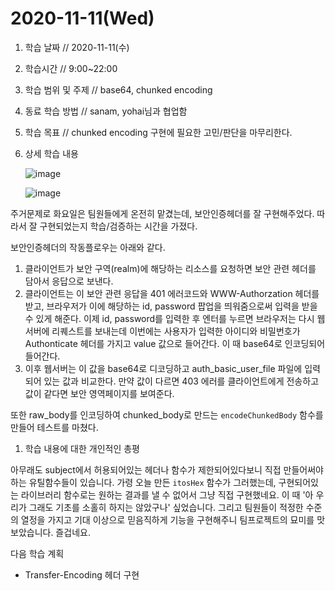 # 2020-11-11\(Wed\)

1. 학습 날짜 // 2020-11-11\(수\)
2. 학습시간 // 9:00~22:00
3. 학습 범위 및 주제 // base64, chunked encoding
4. 동료 학습 방법 // sanam, yohai님과 협업함
5. 학습 목표 // chunked encoding 구현에 필요한 고민/판단을 마무리한다.
6. 상세 학습 내용

   ![image](https://user-images.githubusercontent.com/54612343/99149272-3b026d80-26d0-11eb-8d05-978752b3a812.png)

   ![image](https://user-images.githubusercontent.com/54612343/99148404-ca0c8700-26ca-11eb-842e-0cc72977370f.png)

주거문제로 화요일은 팀원들에게 온전히 맡겼는데, 보안인증헤더를 잘 구현해주었다. 따라서 잘 구현되었는지 학습/검증하는 시간을 가졌다.

보안인증헤더의 작동플로우는 아래와 같다.

1. 클라이언트가 보안 구역\(realm\)에 해당하는 리소스를 요청하면 보안 관련 헤더를 담아서 응답으로 보낸다.
2. 클라이언트는 이 보안 관련 응답을 401 에러코드와 WWW-Authorzation 헤더를 받고, 브라우저가 이에 해당하는 id, password 팝업을 띄워줌으로써 입력을 받을 수 있게 해준다. 이제 id, password를 입력한 후 엔터를 누르면 브라우저는 다시 웹서버에 리퀘스트를 보내는데 이번에는 사용자가 입력한 아이디와 비밀번호가 Authonticate 헤더를 가지고 value 값으로 들어간다. 이 때 base64로 인코딩되어 들어간다.
3. 이후 웹서버는 이 값을 base64로 디코딩하고 auth\_basic\_user\_file 파일에 입력되어 있는 값과 비교한다. 만약 값이 다르면 403 에러를 클라이언트에게 전송하고 값이 같다면 보안 영역페이지를 보여준다.

또한 raw\_body를 인코딩하여 chunked\_body로 만드는 `encodeChunkedBody` 함수를 만들어 테스트를 마쳤다.

1. 학습 내용에 대한 개인적인 총평

아무래도 subject에서 허용되어있는 헤더나 함수가 제한되어있다보니 직접 만들어써야하는 유틸함수들이 있습니다. 가령 오늘 만든 `itosHex` 함수가 그러했는데, 구현되어있는 라이브러리 함수로는 원하는 결과를 낼 수 없어서 그냥 직접 구현했네요. 이 때 '아 우리가 그래도 기초를 소홀히 하지는 않았구나' 싶었습니다. 그리고 팀원들이 적정한 수준의 열정을 가지고 기대 이상으로 믿음직하게 기능을 구현해주니 팀프로젝트의 묘미를 맛보았습니다. 즐겁네요.

다음 학습 계획

* Transfer-Encoding 헤더 구현

